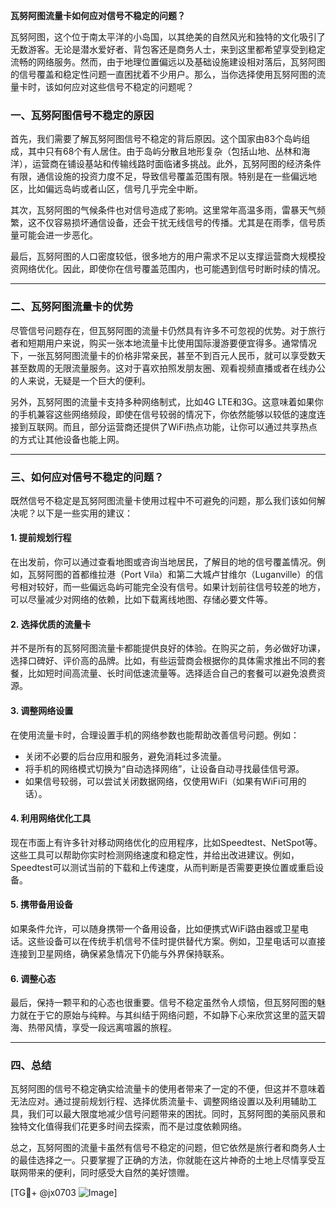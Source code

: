 **瓦努阿图流量卡如何应对信号不稳定的问题？**

瓦努阿图，这个位于南太平洋的小岛国，以其绝美的自然风光和独特的文化吸引了无数游客。无论是潜水爱好者、背包客还是商务人士，来到这里都希望享受到稳定流畅的网络服务。然而，由于地理位置偏远以及基础设施建设相对落后，瓦努阿图的信号覆盖和稳定性问题一直困扰着不少用户。那么，当你选择使用瓦努阿图的流量卡时，该如何应对这些信号不稳定的问题呢？

### 一、瓦努阿图信号不稳定的原因

首先，我们需要了解瓦努阿图信号不稳定的背后原因。这个国家由83个岛屿组成，其中只有68个有人居住。由于岛屿分散且地形复杂（包括山地、丛林和海洋），运营商在铺设基站和传输线路时面临诸多挑战。此外，瓦努阿图的经济条件有限，通信设施的投资力度不足，导致信号覆盖范围有限。特别是在一些偏远地区，比如偏远岛屿或者山区，信号几乎完全中断。

其次，瓦努阿图的气候条件也对信号造成了影响。这里常年高温多雨，雷暴天气频繁，这不仅容易损坏通信设备，还会干扰无线信号的传播。尤其是在雨季，信号质量可能会进一步恶化。

最后，瓦努阿图的人口密度较低，很多地方的用户需求不足以支撑运营商大规模投资网络优化。因此，即使你在信号覆盖范围内，也可能遇到信号时断时续的情况。

---

### 二、瓦努阿图流量卡的优势

尽管信号问题存在，但瓦努阿图的流量卡仍然具有许多不可忽视的优势。对于旅行者和短期用户来说，购买一张本地流量卡比使用国际漫游要便宜得多。通常情况下，一张瓦努阿图流量卡的价格非常亲民，甚至不到百元人民币，就可以享受数天甚至数周的无限流量服务。这对于喜欢拍照发朋友圈、观看视频直播或者在线办公的人来说，无疑是一个巨大的便利。

另外，瓦努阿图的流量卡支持多种网络制式，比如4G LTE和3G。这意味着如果你的手机兼容这些网络频段，即使在信号较弱的情况下，你依然能够以较低的速度连接到互联网。而且，部分运营商还提供了WiFi热点功能，让你可以通过共享热点的方式让其他设备也能上网。

---

### 三、如何应对信号不稳定的问题？

既然信号不稳定是瓦努阿图流量卡使用过程中不可避免的问题，那么我们该如何解决呢？以下是一些实用的建议：

#### 1. **提前规划行程**
在出发前，你可以通过查看地图或咨询当地居民，了解目的地的信号覆盖情况。例如，瓦努阿图的首都维拉港（Port Vila）和第二大城卢甘维尔（Luganville）的信号相对较好，而一些偏远岛屿可能完全没有信号。如果计划前往信号较差的地方，可以尽量减少对网络的依赖，比如下载离线地图、存储必要文件等。

#### 2. **选择优质的流量卡**
并不是所有的瓦努阿图流量卡都能提供良好的体验。在购买之前，务必做好功课，选择口碑好、评价高的品牌。比如，有些运营商会根据你的具体需求推出不同的套餐，比如短时间高流量、长时间低速流量等。选择适合自己的套餐可以避免浪费资源。

#### 3. **调整网络设置**
在使用流量卡时，合理设置手机的网络参数也能帮助改善信号问题。例如：
- 关闭不必要的后台应用和服务，避免消耗过多流量。
- 将手机的网络模式切换为“自动选择网络”，让设备自动寻找最佳信号源。
- 如果信号较弱，可以尝试关闭数据网络，仅使用WiFi（如果有WiFi可用的话）。

#### 4. **利用网络优化工具**
现在市面上有许多针对移动网络优化的应用程序，比如Speedtest、NetSpot等。这些工具可以帮助你实时检测网络速度和稳定性，并给出改进建议。例如，Speedtest可以测试当前的下载和上传速度，从而判断是否需要更换位置或重启设备。

#### 5. **携带备用设备**
如果条件允许，可以随身携带一个备用设备，比如便携式WiFi路由器或卫星电话。这些设备可以在传统手机信号不佳时提供替代方案。例如，卫星电话可以直接连接到卫星网络，确保紧急情况下仍能与外界保持联系。

#### 6. **调整心态**
最后，保持一颗平和的心态也很重要。信号不稳定虽然令人烦恼，但瓦努阿图的魅力就在于它的原始与纯粹。与其纠结于网络问题，不如静下心来欣赏这里的蓝天碧海、热带风情，享受一段远离喧嚣的旅程。

---

### 四、总结

瓦努阿图的信号不稳定确实给流量卡的使用者带来了一定的不便，但这并不意味着无法应对。通过提前规划行程、选择优质流量卡、调整网络设置以及利用辅助工具，我们可以最大限度地减少信号问题带来的困扰。同时，瓦努阿图的美丽风景和独特文化值得我们花更多时间去探索，而不是过度依赖网络。

总之，瓦努阿图的流量卡虽然有信号不稳定的问题，但它依然是旅行者和商务人士的最佳选择之一。只要掌握了正确的方法，你就能在这片神奇的土地上尽情享受互联网带来的便利，同时感受大自然的美好馈赠。

[TG💪+ @jx0703 ![Image](https://github.com/user-attachments/assets/dbca1d08-cadb-493c-b0ec-ad6f7a83f270)]